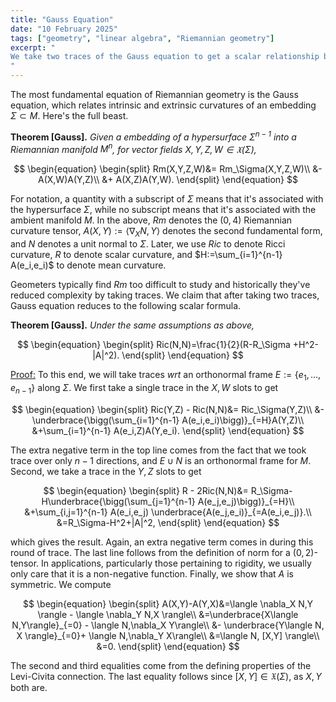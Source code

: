 ```yaml
---
title: "Gauss Equation"
date: "10 February 2025"
tags: ["geometry", "linear algebra", "Riemannian geometry"]
excerpt: "
We take two traces of the Gauss equation to get a scalar relationship between intrinsic and extrinsic curvature quantities of an embedding.
"
---
```


The most fundamental equation of Riemannian geometry is the Gauss equation, which relates intrinsic and extrinsic curvatures of an embedding $\Sigma\subset M$. Here's the full beast.

$$\text{ }$$

**Theorem [Gauss].** _Given a embedding of a hypersurface $\Sigma^{n-1}$ into a Riemannian manifold $M^n$, for vector fields $X,Y,Z,W\in \mathfrak{X}(\Sigma)$,_

$$
\begin{equation}
\begin{split}
Rm(X,Y,Z,W)&= Rm_\Sigma(X,Y,Z,W)\\
&- A(X,W)A(Y,Z)\\
&+ A(X,Z)A(Y,W).
\end{split}
\end{equation}
$$

$$\text{ }$$

For notation, a quantity with a subscript of $\Sigma$ means that it's associated with the hypersurface $\Sigma$, while no subscript means that it's associated with the ambient manifold $M$. In the above, $Rm$ denotes the $(0,4)$ Riemannian curvature tensor,
$A(X,Y):=\langle \nabla_X N, Y\rangle$ denotes the second fundamental form, and $N$ denotes a unit normal to $\Sigma$. Later, we use $Ric$ to denote Ricci curvature, $R$ to denote scalar curvature, and $H:=\sum_{i=1}^{n-1} A(e_i,e_i)$ to denote mean curvature.

$$\text{ }$$

Geometers typically find $Rm$ too difficult to study and historically they've reduced complexity by taking traces. We claim that after taking two traces, Gauss equation reduces to the following scalar formula.

$$\text{ }$$

**Theorem [Gauss].** _Under the same assumptions as above,_

$$
\begin{equation}
\begin{split}
Ric(N,N)=\frac{1}{2}(R-R_\Sigma +H^2-|A|^2).
\end{split}
\end{equation}
$$

$$\text{ }$$

<u>Proof:</u> To this end, we will take traces _wrt_ an orthonormal frame $E:=\{e_1,...,e_{n-1}\}$ along $\Sigma$. We first take a single trace in the $X,W$ slots to get

$$
\begin{equation}
\begin{split}
Ric(Y,Z) - Ric(N,N)&= Ric_\Sigma(Y,Z)\\
&- \underbrace{\bigg(\sum_{i=1}^{n-1} A(e_i,e_i)\bigg)}_{=H}A(Y,Z)\\
&+\sum_{i=1}^{n-1}  A(e_i,Z)A(Y,e_i).
\end{split}
\end{equation}
$$

The extra negative term in the top line comes from the fact that we took trace over only $n-1$ directions, and $E\cup N$ is an orthonormal frame for $M$. Second, we take a trace in the $Y,Z$ slots to get

$$
\begin{equation}
\begin{split}
R - 2Ric(N,N)&= R_\Sigma- H\underbrace{\bigg(\sum_{j=1}^{n-1} A(e_j,e_j)\bigg)}_{=H}\\
&+\sum_{i,j=1}^{n-1}  A(e_i,e_j) \underbrace{A(e_j,e_i)}_{=A(e_i,e_j)}.\\
&=R_\Sigma-H^2+|A|^2,
\end{split}
\end{equation}
$$

which gives the result. Again, an extra negative term comes in during this round of trace. The last line follows from the definition of norm for a $(0,2)$-tensor. In applications, particularly those pertaining to rigidity, we usually only care that it is a non-negative function. Finally, we show that $A$ is symmetric. We compute

$$
\begin{equation}
    \begin{split}
        A(X,Y)-A(Y,X)&=\langle \nabla_X N,Y \rangle - \langle \nabla_Y N,X \rangle\\
        &=\underbrace{X\langle N,Y\rangle}_{=0} - \langle N,\nabla_X Y\rangle\\
        &- \underbrace{Y\langle  N, X \rangle}_{=0}+ \langle N,\nabla_Y X\rangle\\
        &=\langle N, [X,Y] \rangle\\
        &=0.
    \end{split}
\end{equation}
$$

The second and third equalities come from the defining properties of the Levi-Civita connection. The last equality follows since $[X,Y]\in \mathfrak{X}(\Sigma)$, as $X,Y$ both are.
